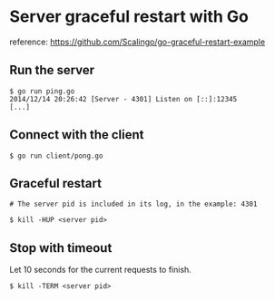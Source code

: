 # Server graceful restart with Go

reference: https://github.com/Scalingo/go-graceful-restart-example

## Run the server

```
$ go run ping.go
2014/12/14 20:26:42 [Server - 4301] Listen on [::]:12345
[...]
```

## Connect with the client

```
$ go run client/pong.go
```

## Graceful restart

```
# The server pid is included in its log, in the example: 4301

$ kill -HUP <server pid>
```

## Stop with timeout

Let 10 seconds for the current requests to finish.

```
$ kill -TERM <server pid>
```
